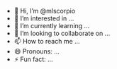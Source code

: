 - 👋 Hi, I’m @mlscorpio
- 👀 I’m interested in ...
- 🌱 I’m currently learning ...
- 💞️ I’m looking to collaborate on ...
- 📫 How to reach me ...
- 😄 Pronouns: ...
- ⚡ Fun fact: ...

<!---
mlscorpio/mlscorpio is a ✨ special ✨ repository because its `README.md` (this file) appears on your GitHub profile.
You can click the Preview link to take a look at your changes.
--->
